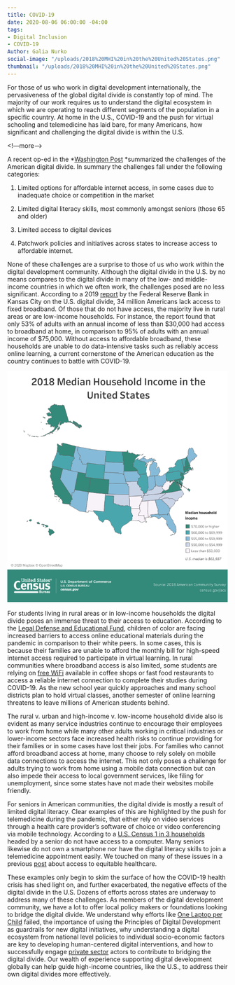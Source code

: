 ```yaml
---
title: COVID-19
date: 2020-08-06 06:00:00 -04:00
tags:
- Digital Inclusion
- COVID-19
Author: Galia Nurko
social-image: "/uploads/2018%20MHI%20in%20the%20United%20States.png"
thumbnail: "/uploads/2018%20MHI%20in%20the%20United%20States.png"
---
```


For those of us who work in digital development internationally, the pervasiveness of the global digital divide is constantly top of mind. The majority of our work requires us to understand the digital ecosystem in which we are operating to reach different segments of the population in a specific country. At home in the U.S., COVID-19 and the push for virtual schooling and telemedicine has laid bare, for many Americans, how significant and challenging the digital divide is within the U.S.

<!—more-->

A recent op-ed in the *[Washington Post](https://www.washingtonpost.com/opinions/2020/06/23/americas-digital-divide-is-an-emergency/) *summarized the challenges of the American digital divide. In summary the challenges fall under the following categories:

1) Limited options for affordable internet access, in some cases due to inadequate choice or competition in the market

2) Limited digital literacy skills, most commonly amongst seniors (those 65 and older)

3) Limited access to digital devices

4) Patchwork policies and initiatives across states to increase access to affordable internet.

None of these challenges are a surprise to those of us who work within the digital development community. Although the digital divide in the U.S. by no means compares to the digital divide in many of the low- and middle-income countries in which we often work, the challenges posed are no less significant. According to a 2019 [report](https://www.kansascityfed.org/en/community/\~/media/31dc7512db164fce8ae79ec7709924fd.ashx) by the Federal Reserve Bank in Kansas City on the U.S. digital divide, 34 million Americans lack access to fixed broadband. Of those that do not have access, the majority live in rural areas or are low-income households. For instance, the report found that only 53% of adults with an annual income of less than $30,000 had access to broadband at home, in comparison to 95% of adults with an annual income of $75,000. Without access to affordable broadband, these households are unable to do data-intensive tasks such as reliably access online learning, a current cornerstone of the American education as the country continues to battle with COVID-19.

![2018 MHI in the United States.png](/uploads/2018%20MHI%20in%20the%20United%20States.png)

For students living in rural areas or in low-income households the digital divide poses an immense threat to their access to education. According to the [Legal Defense and Educational Fund](https://www.naacpldf.org/press-release/ldf-calls-on-internet-service-providers-to-make-online-learning-accessible-for-students-of-color-through-the-duration-of-the-covid-19-pandemic/), children of color are facing increased barriers to access online educational materials during the pandemic in comparison to their white peers. In some cases, this is because their families are unable to afford the monthly bill for high-speed internet access required to participate in virtual learning. In rural communities where broadband access is also limited, some students are relying on [free WiFi](https://www.wbur.org/edify/2020/05/08/pandemic-learning-without-internet) available in coffee shops or fast food restaurants to access a reliable internet connection to complete their studies during COVID-19. As the new school year quickly approaches and many school districts plan to hold virtual classes, another semester of online learning threatens to leave millions of American students behind.

The rural v. urban and high-income v. low-income household divide also is evident as many service industries continue to encourage their employees to work from home while many other adults working in critical industries or lower-income sectors face increased health risks to continue providing for their families or in some cases have lost their jobs. For families who cannot afford broadband access at home, many choose to rely solely on mobile data connections to access the internet. This not only poses a challenge for adults trying to work from home using a mobile data connection but can also impede their access to local government services, like filing for unemployment, since some states have not made their websites mobile friendly.

For seniors in American communities, the digital divide is mostly a result of limited digital literacy. Clear examples of this are highlighted by the push for telemedicine during the pandemic, that either rely on video services through a health care provider’s software of choice or video conferencing via mobile technology. According to a [U.S. Census 1 in 3 households](https://www.census.gov/content/dam/Census/library/publications/2017/acs/acs-37.pdf) headed by a senior do not have access to a computer. Many seniors likewise do not own a smartphone nor have the digital literacy skills to join a telemedicine appointment easily. We touched on many of these issues in a previous [post](https://dai-global-digital.com/digital-innovator-series-talking-equitable-access-to-healthcare-during-covid-19-with-vanderbilt-pediatrics.html) about access to equitable healthcare.

These examples only begin to skim the surface of how the COVID-19 health crisis has shed light on, and further exacerbated, the negative effects of the digital divide in the U.S. Dozens of efforts across states are underway to address many of these challenges. As members of the digital development community, we have a lot to offer local policy makers or foundations looking to bridge the digital divide. We understand why efforts like [One Laptop per Child](https://www.philanthropydaily.com/the-spectacular-failure-of-one-laptop-per-child/) failed, the importance of using the Principles of Digital Development as guardrails for new digital initiatives, why understanding a digital ecosystem from national level policies to individual socio-economic factors are key to developing human-centered digital interventions, and how to successfully engage [private sector](https://medium.com/@USAID_INVEST/international-development-agencies-need-private-sector-partners-usaid-connectivity-capital-and-e203e31f9897) actors to contribute to bridging the digital divide. Our wealth of experience supporting digital development globally can help guide high-income countries, like the U.S., to address their own digital divides more effectively.